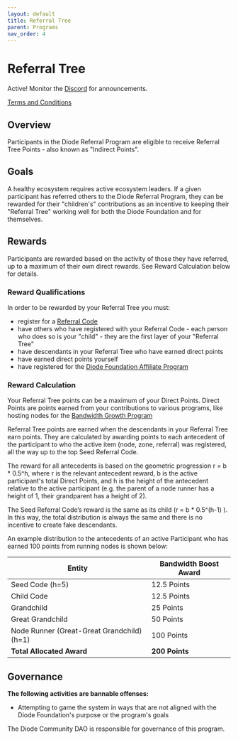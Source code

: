```yaml
---
layout: default
title: Referral Tree
parent: Programs
nav_order: 4
---
```


# Referral Tree

Active!  Monitor the [Discord](https://discord.gg/qdGCAKJdHs) for announcements.

[Terms and Conditions](/docs/programs/terms.html)

## Overview

Participants in the Diode Referral Program are eligible to receive Referral Tree Points - also known as "Indirect Points".

## Goals

A healthy ecosystem requires active ecosystem leaders.  If a given participant has referred others to the Diode Referral Program, they can be rewarded for their "children's" contributions as an incentive to keeping their "Referral Tree" working well for both the Diode Foundation and for themselves.

## Rewards

Participants are rewarded based on the activity of those they have referred, up to a maximum of their own direct rewards.  See Reward Calculation below for details.

### Reward Qualifications

In order to be rewarded by your Referral Tree you must:

- register for a [Referral Code](/docs/programs/ambassador_registration_program.html)
- have others who have registered with your Referral Code - each person who does so is your "child" - they are the first layer of your "Referral Tree"
- have descendants in your Referral Tree who have earned direct points
- have earned direct points yourself
- have registered for the [Diode Foundation Affiliate Program](/docs/programs/diode_affiliate_program.html)

### Reward Calculation

Your Referral Tree points can be a maximum of your Direct Points.  Direct Points are points earned from your contributions to various programs, like hosting nodes for the [Bandwidth Growth Program](/docs/programs/bandwdith_growth_program.html)

Referral Tree points are earned when the descendants in your Referral Tree earn points.  They are calculated by awarding points to each antecedent of the participant to who the active item (node, zone, referral) was registered, all the way up to the top Seed Referral Code.

The reward for all antecedents is based on the geometric progression r = b * 0.5^h,  where r is the relevant antecedent reward, b is the active participant's total Direct Points, and h is the height of the antecedent relative to the active participant (e.g. the parent of a node runner has a height of 1, their grandparent has a height of 2).

The Seed Referral Code’s reward is the same as its child (r = b * 0.5^(h-1) ). In this way, the total distribution is always the same and there is no incentive to create fake descendants.

An example distribution to the antecedents of an active Participant who has earned 100 points from running nodes is shown below:

| Entity      | Bandwidth Boost Award |
| ----------- | ----------- |
| Seed Code (h=5) | 12.5 Points |
| Child Code | 12.5 Points |
| Grandchild | 25 Points |
| Great Grandchild | 50 Points |
| Node Runner (Great-Great Grandchild) (h=1) | 100 Points |
| **Total Allocated Award** | **200 Points** |

## Governance

**The following activities are bannable offenses:**

* Attempting to game the system in ways that are not aligned with the Diode Foundation's purpose or the program's goals

The Diode Community DAO is responsible for governance of this program.  


  


